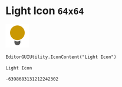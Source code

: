 # Light Icon `64x64`
<img src="/img/Light%20Icon.png" width=64 height=64>

``` CSharp
EditorGUIUtility.IconContent("Light Icon")
```
```
Light Icon
```
```
-6398683131212242302
```
